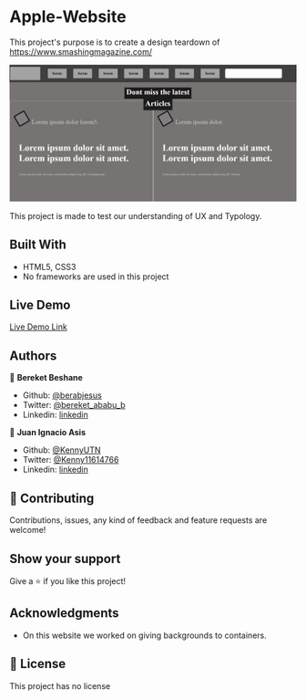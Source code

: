 # Apple-Website
This project's purpose is to create a design teardown of https://www.smashingmagazine.com/

![screenshot](media/screenshot.JPG)

This project is made to test our understanding of UX and Typology.

## Built With

- HTML5, CSS3
- No frameworks are used in this project

## Live Demo

[Live Demo Link](https://rawcdn.githack.com/Berabjesus/Microverse-Design-Teardown/72e6af261e27b692accc4f2d2e20a646a2a11f2f/index.html)

## Authors

👤 **Bereket Beshane**

- Github: [@berabjesus](https://github.com/Berabjesus)
- Twitter: [@bereket_ababu_b](https://twitter.com/bereket_ababu_b)
- Linkedin: [linkedin](https://www.linkedin.com/in/bereket-beshane-a1b75a1a9/)

👤 **Juan Ignacio Asis**

- Github: [@KennyUTN](https://github.com/KennyUTN)
- Twitter: [@Kenny11614766](https://twitter.com/Kenny11614766)
- Linkedin: [linkedin](hhttps://www.linkedin.com/in/ignacio-asis-b8214b183/)

## 🤝 Contributing

Contributions, issues, any kind of feedback and feature requests are welcome!

## Show your support

Give a ⭐️ if you like this project!

## Acknowledgments

- On this website we worked on giving backgrounds to containers.


## 📝 License

This project has no license
